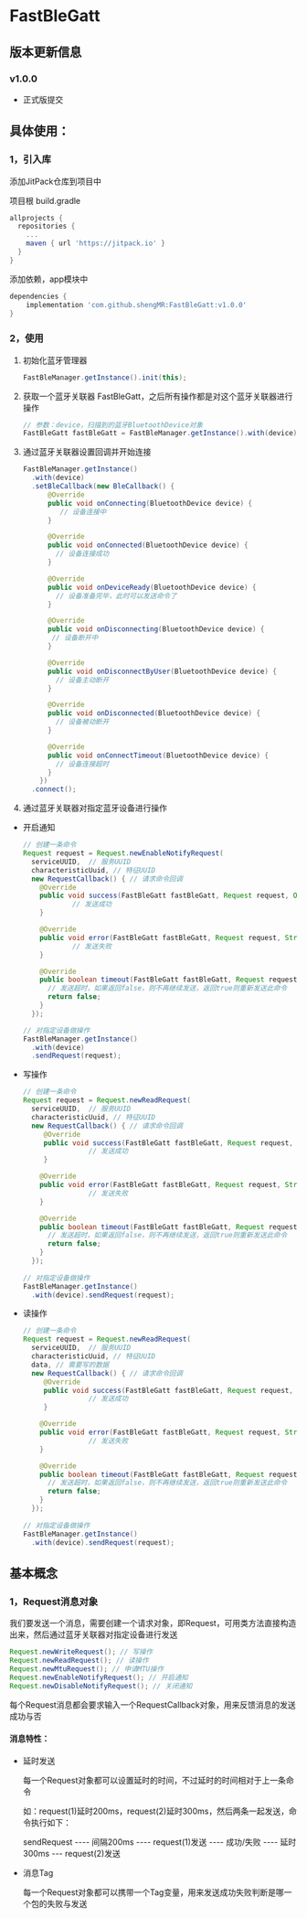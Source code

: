 # FastBleGatt

## 版本更新信息

### v1.0.0

- 正式版提交

## 具体使用：

### 1，引入库

添加JitPack仓库到项目中

项目根 build.gradle

```groovy
allprojects {
  repositories {
    ...
    maven { url 'https://jitpack.io' }
  }
}
```

添加依赖，app模块中

```groovy
dependencies {
	implementation 'com.github.shengMR:FastBleGatt:v1.0.0'
}
```

### 2，使用

1. 初始化蓝牙管理器

   ```java
   FastBleManager.getInstance().init(this);
   ```

2. 获取一个蓝牙关联器 FastBleGatt，之后所有操作都是对这个蓝牙关联器进行操作

   ```java
   // 参数：device，扫描到的蓝牙BluetoothDevice对象
   FastBleGatt fastBleGatt = FastBleManager.getInstance().with(device);
   ```

3. 通过蓝牙关联器设置回调并开始连接

    ```java
    FastBleManager.getInstance()
      .with(device)
      .setBleCallback(new BleCallback() {
          @Override
          public void onConnecting(BluetoothDevice device) {
             // 设备连接中
          }

          @Override
          public void onConnected(BluetoothDevice device) {
            // 设备连接成功
          }

          @Override
          public void onDeviceReady(BluetoothDevice device) {
            // 设备准备完毕，此时可以发送命令了
          }

          @Override
          public void onDisconnecting(BluetoothDevice device) {
           // 设备断开中
          }

          @Override
          public void onDisconnectByUser(BluetoothDevice device) {
            // 设备主动断开
          }

          @Override
          public void onDisconnected(BluetoothDevice device) {
            // 设备被动断开
          }

          @Override
          public void onConnectTimeout(BluetoothDevice device) {
            // 设备连接超时
          }
        })
      .connect();
    ```

4. 通过蓝牙关联器对指定蓝牙设备进行操作

  - 开启通知

    ```java
    // 创建一条命令
    Request request = Request.newEnableNotifyRequest(
      serviceUUID,  // 服务UUID
      characteristicUuid, // 特征UUID
      new RequestCallback() { // 请求命令回调
        @Override
        public void success(FastBleGatt fastBleGatt, Request request, Object data) {
    			// 发送成功
        }
    
        @Override
        public void error(FastBleGatt fastBleGatt, Request request, String errorMsg) {
    			// 发送失败
        }
    
        @Override
        public boolean timeout(FastBleGatt fastBleGatt, Request request) {
          // 发送超时，如果返回false，则不再继续发送，返回true则重新发送此命令
          return false;
        }
      });
    
    // 对指定设备做操作
    FastBleManager.getInstance()
      .with(device)
      .sendRequest(request);
    ```

  - 写操作

    ```java
    // 创建一条命令
    Request request = Request.newReadRequest(
      serviceUUID,  // 服务UUID
      characteristicUuid, // 特征UUID
      new RequestCallback() { // 请求命令回调
         @Override
         public void success(FastBleGatt fastBleGatt, Request request, Object data) {
    				// 发送成功
         }
    
        @Override
        public void error(FastBleGatt fastBleGatt, Request request, String errorMsg) {
    				// 发送失败
        }
    
        @Override
        public boolean timeout(FastBleGatt fastBleGatt, Request request) {
          // 发送超时，如果返回false，则不再继续发送，返回true则重新发送此命令
          return false;
        }
      });
      
    // 对指定设备做操作
    FastBleManager.getInstance()
      .with(device).sendRequest(request);
    ```

  - 读操作

    ```java
    // 创建一条命令
    Request request = Request.newReadRequest(
      serviceUUID,  // 服务UUID
      characteristicUuid, // 特征UUID
      data, // 需要写的数据
      new RequestCallback() { // 请求命令回调
         @Override
         public void success(FastBleGatt fastBleGatt, Request request, Object data) {
    				// 发送成功
         }
    
        @Override
        public void error(FastBleGatt fastBleGatt, Request request, String errorMsg) {
    				// 发送失败
        }
    
        @Override
        public boolean timeout(FastBleGatt fastBleGatt, Request request) {
          // 发送超时，如果返回false，则不再继续发送，返回true则重新发送此命令
          return false;
        }
      });
      
    // 对指定设备做操作
    FastBleManager.getInstance()
      .with(device).sendRequest(request);
    ```

## 基本概念

### 1，Request消息对象

​	我们要发送一个消息，需要创建一个请求对象，即Request，可用类方法直接构造出来，然后通过蓝牙关联器对指定设备进行发送

```java
Request.newWriteRequest(); // 写操作
Request.newReadRequest(); // 读操作
Request.newMtuRequest(); // 申请MTU操作
Request.newEnableNotifyRequest(); // 开启通知
Request.newDisableNotifyRequest(); // 关闭通知
```

每个Request消息都会要求输入一个RequestCallback对象，用来反馈消息的发送成功与否

#### 消息特性：

* 延时发送

  每一个Request对象都可以设置延时的时间，不过延时的时间相对于上一条命令

  如：request(1)延时200ms，request(2)延时300ms，然后两条一起发送，命令执行如下：

  sendRequest ---- 间隔200ms ---- request(1)发送 ---- 成功/失败 ---- 延时300ms --- request(2)发送

* 消息Tag

  每一个Request对象都可以携带一个Tag变量，用来发送成功失败判断是哪一个包的失败与发送

